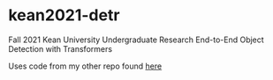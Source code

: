 # kean2021-detr
Fall 2021 Kean University Undergraduate Research End-to-End Object Detection with Transformers

Uses code from my other repo found [here](github.com/neveon/detr_tutorial)
